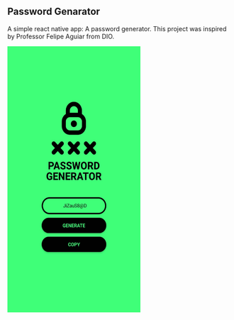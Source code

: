 ## Password Genarator
A simple react native app: A password generator. This project was inspired by Professor Felipe Aguiar from DIO.

<img src="./assets/PasswordGeneratorApp.jpeg" alt="Home app" width=300 height=600/>
